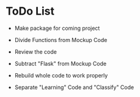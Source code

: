 # ToDo List

- Make package for coming project
- Divide Functions from Mockup Code
- Review the code
- Subtract "Flask" from Mockup Code
- Rebuild whole code to work properly

- Separate "Learning" Code and "Classify" Code
